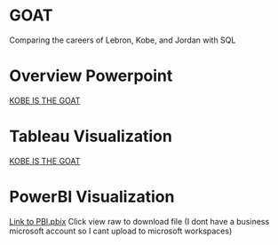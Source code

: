 # GOAT
Comparing the careers of Lebron, Kobe, and Jordan with SQL

# Overview Powerpoint
[KOBE IS THE GOAT](https://docs.google.com/presentation/d/1UMYjUw9e_TA7nUCcqFgmUhZ_ZJOBeeeC/edit#slide=id.p1)

# Tableau Visualization
[KOBE IS THE GOAT](https://public.tableau.com/app/profile/jacoby.bell/viz/GOATDASH/Dashboard1)

# PowerBI Visualization
[Link to PBI.pbix](PBI.pbix) Click view raw to download file
(I dont have a business microsoft account so I cant upload to microsoft workspaces)
